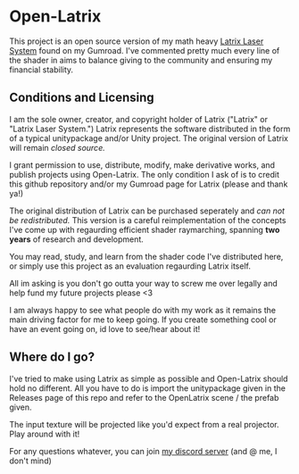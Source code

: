 # Open-Latrix

This project is an open source version of my math heavy [Latrix Laser System](https://owentheprogrammer.gumroad.com/l/LatrixLaserSystem) found on my Gumroad. I've commented pretty much every line of the shader in aims to balance giving to the community and ensuring my financial stability.

## Conditions and Licensing

I am the sole owner, creator, and copyright holder of Latrix ("Latrix" or "Latrix Laser System.") Latrix represents the software distributed in the form of a typical unitypackage and/or Unity project. The original version of Latrix will remain *closed source.*

I grant permission to use, distribute, modify, make derivative works, and publish projects using Open-Latrix. The only condition I ask of is to credit this github repository and/or my Gumroad page for Latrix (please and thank ya!)

The original distribution of Latrix can be purchased seperately and *can not be redistributed.* This version is a careful reimplementation of the concepts I've come up with regaurding efficient shader raymarching, spanning **two years** of research and development.

You may read, study, and learn from the shader code I've distributed here, or simply use this project as an evaluation regaurding Latrix itself.

All im asking is you don't go outta your way to screw me over legally and help fund my future projects please <3

I am always happy to see what people do with my work as it remains the main driving factor for me to keep going. If you create something cool or have an event going on, id love to see/hear about it!

## Where do I go?

I've tried to make using Latrix as simple as possible and Open-Latrix should hold no different. All you have to do is import the unitypackage given in the Releases page of this repo and refer to the OpenLatrix scene / the prefab given.

The input texture will be projected like you'd expect from a real projector. Play around with it!

For any questions whatever, you can join [my discord server](https://discord.gg/nfbSuYzXkk) (and @ me, I don't mind)